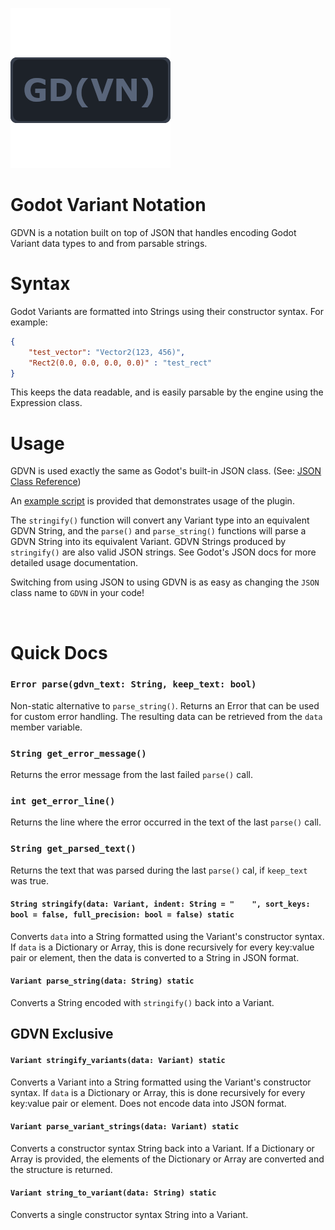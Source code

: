 ![image](https://github.com/NiceDuckGames/GDVN/blob/main/GDVNIcon.png)


# Godot Variant Notation

GDVN is a notation built on top of JSON that handles encoding Godot Variant data types to and from parsable strings.

# Syntax

Godot Variants are formatted into Strings using their constructor syntax. For example:

```json
{
    "test_vector": "Vector2(123, 456)",
    "Rect2(0.0, 0.0, 0.0, 0.0)" : "test_rect" 
}
```

This keeps the data readable, and is easily parsable by the engine using the Expression class.

# Usage

GDVN is used exactly the same as Godot's built-in JSON class. (See: [JSON Class Reference](https://docs.godotengine.org/en/stable/classes/class_json.html))

An [example script](https://github.com/NiceDuckGames/GDVN/blob/main/gdvn/example.gd) is provided that demonstrates usage of the plugin.

The `stringify()` function will convert any Variant type into an equivalent GDVN String, and the `parse()` and `parse_string()` functions will parse a GDVN String into its equivalent Variant.
GDVN Strings produced by `stringify()` are also valid JSON strings. See Godot's JSON docs for more detailed usage documentation.

Switching from using JSON to using GDVN is as easy as changing the `JSON` class name to `GDVN` in your code!


<br>

  
# Quick Docs

### `Error parse(gdvn_text: String, keep_text: bool)`
Non-static alternative to `parse_string()`. Returns an Error that can be used for custom error handling. The resulting data can be retrieved from the `data` member variable.

### `String get_error_message()`
Returns the error message from the last failed `parse()` call.

### `int get_error_line()`
Returns the line where the error occurred in the text of the last `parse()` call.

### `String get_parsed_text()`
Returns the text that was parsed during the last `parse()` cal, if `keep_text` was true.

#### `String stringify(data: Variant, indent: String = "    ", sort_keys: bool = false, full_precision: bool = false) static`
Converts `data` into a String formatted using the Variant's constructor syntax. If `data` is a Dictionary or Array, this is done recursively for every key:value pair or element, then the data is converted to a String in JSON format.

#### `Variant parse_string(data: String) static`
Converts a String encoded with `stringify()` back into a Variant.

## GDVN Exclusive

#### `Variant stringify_variants(data: Variant) static`
Converts a Variant into a String formatted using the Variant's constructor syntax. If `data` is a Dictionary or Array, this is done recursively for every key:value pair or element. Does not encode data into JSON format.

#### `Variant parse_variant_strings(data: Variant) static`
Converts a constructor syntax String back into a Variant. If a Dictionary or Array is provided, the elements of the Dictionary or Array are converted and the structure is returned.

#### `Variant string_to_variant(data: String) static`
Converts a single constructor syntax String into a Variant.
